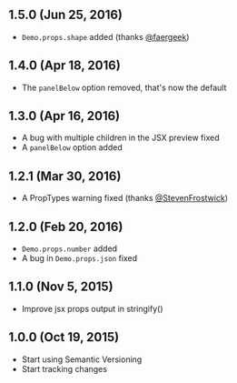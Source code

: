 ## 1.5.0 (Jun 25, 2016)

 - `Demo.props.shape` added (thanks [@faergeek](https://github.com/faergeek))

## 1.4.0 (Apr 18, 2016)

 - The `panelBelow` option removed, that's now the default

## 1.3.0 (Apr 16, 2016)

 - A bug with multiple children in the JSX preview fixed
 - A `panelBelow` option added

## 1.2.1 (Mar 30, 2016)

 - A PropTypes warning fixed (thanks [@StevenFrostwick](https://github.com/StevenFrostwick))

## 1.2.0 (Feb 20, 2016)

 - `Demo.props.number` added
 - A bug in `Demo.props.json` fixed

## 1.1.0 (Nov 5, 2015)

 - Improve jsx props output in stringify()

## 1.0.0 (Oct 19, 2015)

 - Start using Semantic Versioning
 - Start tracking changes
